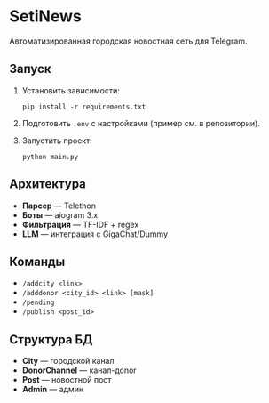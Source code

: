 # SetiNews

Автоматизированная городская новостная сеть для Telegram.

## Запуск

1. Установить зависимости:
    ```
    pip install -r requirements.txt
    ```

2. Подготовить `.env` с настройками (пример см. в репозитории).

3. Запустить проект:
    ```
    python main.py
    ```

## Архитектура

- **Парсер** — Telethon
- **Боты** — aiogram 3.x
- **Фильтрация** — TF-IDF + regex
- **LLM** — интеграция с GigaChat/Dummy

## Команды

- `/addcity <link>`
- `/adddonor <city_id> <link> [mask]`
- `/pending`
- `/publish <post_id>`

## Структура БД

- **City** — городской канал
- **DonorChannel** — канал-доnor
- **Post** — новостной пост
- **Admin** — админ
